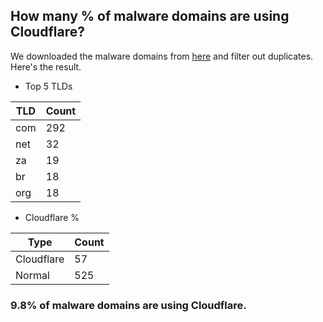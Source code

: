 ## How many % of malware domains are using Cloudflare?


We downloaded the malware domains from [here](https://urlhaus.abuse.ch) and filter out duplicates.
Here's the result.


[//]: # (start replacement)


- Top 5 TLDs

| TLD | Count |
| --- | --- |
| com | 292 |
| net | 32 |
| za | 19 |
| br | 18 |
| org | 18 |


- Cloudflare %

| Type | Count |
| --- | --- |
| Cloudflare | 57 |
| Normal | 525 |


### 9.8% of malware domains are using Cloudflare.